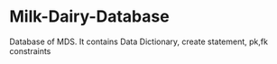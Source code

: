 # Milk-Dairy-Database
Database of MDS. It contains Data Dictionary, create statement, pk,fk constraints
